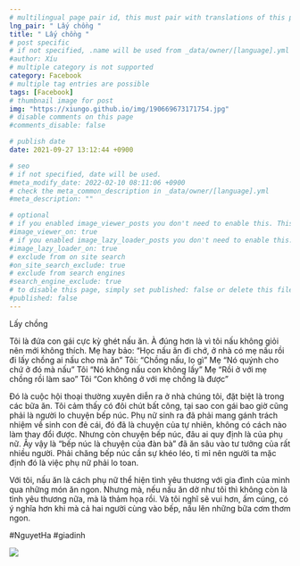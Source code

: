 ```yaml
---
# multilingual page pair id, this must pair with translations of this page. (This name must be unique)
lng_pair: " Lấy chồng "
title: " Lấy chồng "
# post specific
# if not specified, .name will be used from _data/owner/[language].yml
#author: Xíu
# multiple category is not supported
category: Facebook
# multiple tag entries are possible
tags: [Facebook]
# thumbnail image for post
img: "https://xiungo.github.io/img/190669673171754.jpg"
# disable comments on this page
#comments_disable: false

# publish date
date: 2021-09-27 13:12:44 +0900

# seo
# if not specified, date will be used.
#meta_modify_date: 2022-02-10 08:11:06 +0900
# check the meta_common_description in _data/owner/[language].yml
#meta_description: ""

# optional
# if you enabled image_viewer_posts you don't need to enable this. This is only if image_viewer_posts = false
#image_viewer_on: true
# if you enabled image_lazy_loader_posts you don't need to enable this. This is only if image_lazy_loader_posts = false
#image_lazy_loader_on: true
# exclude from on site search
#on_site_search_exclude: true
# exclude from search engines
#search_engine_exclude: true
# to disable this page, simply set published: false or delete this file
#published: false
---
```


<!-- outline-start -->

Lấy chồng

Tôi là đứa con gái cực kỳ ghét nấu ăn. À đúng hơn là vì tôi nấu không giỏi nên mới không thích.
Mẹ hay bảo: “Học nấu ăn đi chớ, ở nhà có mẹ nấu rồi đi lấy chồng ai nấu cho mà ăn”
Tôi: “Chồng nấu, lo gì”
Mẹ “Nó quýnh cho chứ ở đó mà nấu”
Tôi “Nó không nấu con không lấy”
Mẹ “Rồi ở với mẹ chồng rồi làm sao”
Tôi “Con không ở với mẹ chồng là được”

Đó là cuộc hội thoại thường xuyên diễn ra ở nhà chúng tôi, đặt biệt là trong các bữa ăn. Tôi cảm thấy có đôi chút bất công, tại sao con gái bao giờ cũng phải là người lo chuyện bếp núc. Phụ nữ sinh ra đã phải mang gánh trách nhiệm về sinh con đẻ cái, đó đã là chuyện của tự nhiên, không có cách nào làm thay đổi được. Nhưng còn chuyện bếp núc, đâu ai quy định là của phụ nữ. Ấy vậy là “bếp núc là chuyện của đàn bà” đã ăn sâu vào tư tưởng của rất nhiều người. Phải chăng bếp núc cần sự khéo léo, tỉ mỉ nên người ta mặc định đó là việc phụ nữ phải lo toan.

Với tôi, nấu ăn là cách phụ nữ thể hiện tình yêu thương với gia đình của mình qua những món ăn ngon. Nhưng mà, nếu nấu ăn dở như tôi thì không còn là tình yêu thương nữa, mà là thảm họa rồi. Và tôi nghĩ sẽ vui hơn, ấm cúng, có ý nghĩa hơn khi mà cả hai người cùng vào bếp, nấu lên những bữa cơm thơm ngon.

#NguyetHa
#giadinh

<!-- outline-end -->

<img src= "https://xiungo.github.io/img/190669673171754.jpg">